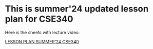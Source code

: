 # This is summer'24 updated lesson plan for CSE340
Here is the sheets with lecture video:

[LESSON PLAN SUMMER'24 CSE340](https://docs.google.com/spreadsheets/d/e/2PACX-1vSg_91dwYaLQ0ky90ltMuJkXmmZIZlI6spD3wtopKMcn2lsuybkTPWfXXrjEbWH5kRavBga57y5KS0o/pubhtml?widget=true&headers=false)